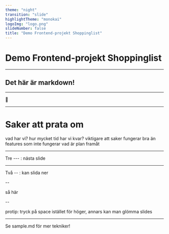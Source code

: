 ```yaml
---
theme: "night"
transition: "slide"
highlightTheme: "monokai"
logoImg: "logo.png"
slideNumber: false
title: "Demo Frontend-projekt Shoppinglist"
---
```


# Demo Frontend-projekt Shoppinglist

---

## Det här är markdown!

---

🦆

---

# Saker att prata om

vad har vi?
hur mycket tid har vi kvar?
viktigare att saker fungerar bra än features som inte fungerar
vad är plan framåt

---

Tre --- : nästa slide

---

Två -- : kan slida ner

--

så här

--

protip: tryck på space istället för höger, annars kan man glömma slides

---

Se sample.md för mer tekniker!
